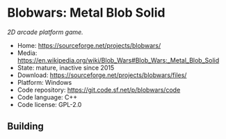 # Blobwars: Metal Blob Solid

_2D arcade platform game._

- Home: https://sourceforge.net/projects/blobwars/
- Media: https://en.wikipedia.org/wiki/Blob_Wars#Blob_Wars:_Metal_Blob_Solid
- State: mature, inactive since 2015
- Download: https://sourceforge.net/projects/blobwars/files/
- Platform: Windows
- Code repository: https://git.code.sf.net/p/blobwars/code
- Code language: C++
- Code license: GPL-2.0

## Building

